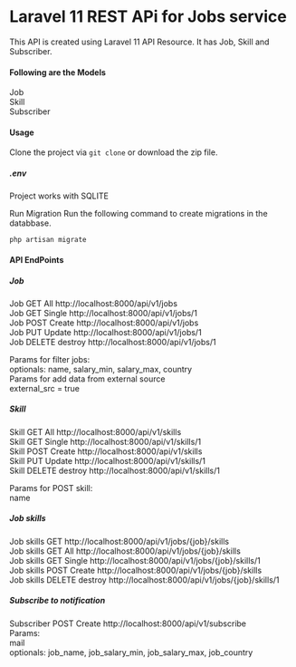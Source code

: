 # Laravel 11 REST APi for Jobs service

This API is created using Laravel 11 API Resource. It has Job, Skill and Subscriber.

#### Following are the Models

Job  
Skill  
Subscriber

#### Usage

Clone the project via `git clone` or download the zip file.

##### .env

Project works with SQLITE

Run Migration
Run the following command to create migrations in the databbase.

`php artisan migrate`

#### API EndPoints

##### Job

Job GET All http://localhost:8000/api/v1/jobs  
Job GET Single http://localhost:8000/api/v1/jobs/1  
Job POST Create http://localhost:8000/api/v1/jobs  
Job PUT Update http://localhost:8000/api/v1/jobs/1  
Job DELETE destroy http://localhost:8000/api/v1/jobs/1

Params for filter jobs:  
optionals: name, salary_min, salary_max, country  
Params for add data from external source  
external_src = true

##### Skill

Skill GET All http://localhost:8000/api/v1/skills  
Skill GET Single http://localhost:8000/api/v1/skills/1  
Skill POST Create http://localhost:8000/api/v1/skills  
Skill PUT Update http://localhost:8000/api/v1/skills/1  
Skill DELETE destroy http://localhost:8000/api/v1/skills/1

Params for POST skill:  
name

##### Job skills

Job skills GET http://localhost:8000/api/v1/jobs/{job}/skills  
Job skills GET All http://localhost:8000/api/v1/jobs/{job}/skills  
Job skills GET Single http://localhost:8000/api/v1/jobs/{job}/skills/1  
Job skills POST Create http://localhost:8000/api/v1/jobs/{job}/skills  
Job skills DELETE destroy http://localhost:8000/api/v1/jobs/{job}/skills/1

##### Subscribe to notification

Subscriber POST Create http://localhost:8000/api/v1/subscribe  
Params:  
mail  
optionals: job_name, job_salary_min, job_salary_max, job_country
